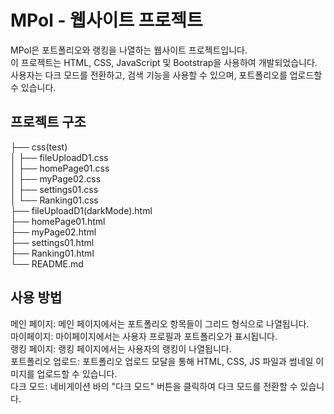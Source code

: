 # MPol - 웹사이트 프로젝트

MPol은 포트폴리오와 랭킹을 나열하는 웹사이트 프로젝트입니다. <br>
이 프로젝트는 HTML, CSS, JavaScript 및 Bootstrap을 사용하여 개발되었습니다. <br>
사용자는 다크 모드를 전환하고, 검색 기능을 사용할 수 있으며, 포트폴리오를 업로드할 수 있습니다.

## 프로젝트 구조

├── css(test) <br>
│ ├── fileUploadD1.css <br>
│ ├── homePage01.css <br>
│ ├── myPage02.css <br>
│ ├── settings01.css <br>
│ └── Ranking01.css <br>
├── fileUploadD1(darkMode).html <br>
├── homePage01.html <br>
├── myPage02.html <br>
├── settings01.html <br>
├── Ranking01.html <br>
└── README.md

## 사용 방법
메인 페이지: 메인 페이지에서는 포트폴리오 항목들이 그리드 형식으로 나열됩니다. <br>
마이페이지: 마이페이지에서는 사용자 프로필과 포트폴리오가 표시됩니다. <br>
랭킹 페이지: 랭킹 페이지에서는 사용자의 랭킹이 나열됩니다. <br>
포트폴리오 업로드: 포트폴리오 업로드 모달을 통해 HTML, CSS, JS 파일과 썸네일 이미지를 업로드할 수 있습니다. <br>
다크 모드: 네비게이션 바의 "다크 모드" 버튼을 클릭하여 다크 모드를 전환할 수 있습니다.
